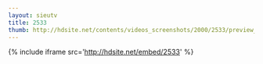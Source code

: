 ```yaml
---
layout: sieutv
title: 2533
thumb: http://hdsite.net/contents/videos_screenshots/2000/2533/preview_360p.mp4.jpg
---
```

{% include iframe src='http://hdsite.net/embed/2533' %}
 
